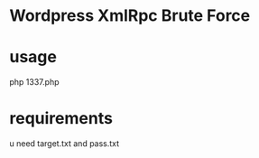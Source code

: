 # Wordpress XmlRpc Brute Force

# usage
php 1337.php

# requirements
u need target.txt and pass.txt
